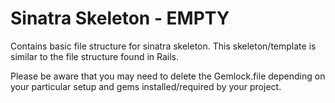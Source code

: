 # Sinatra Skeleton - EMPTY

Contains basic file structure for sinatra skeleton.  This skeleton/template is similar to the file structure found in Rails.

Please be aware that you may need to delete the Gemlock.file depending on your particular setup and gems installed/required by your project.